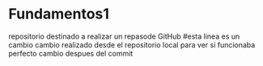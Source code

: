 # Fundamentos1
repositorio destinado a realizar un repasode GitHub
#esta linea es un cambio
cambio realizado desde el repositorio local para ver si funcionaba perfecto
cambio despues del commit
